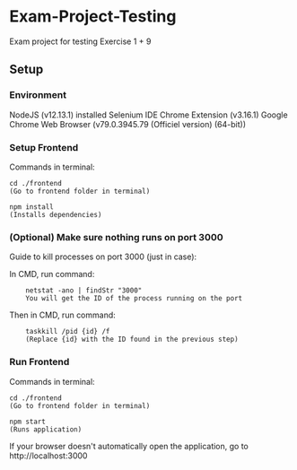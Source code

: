# Exam-Project-Testing
Exam project for testing
Exercise 1 + 9

## Setup

### Environment

NodeJS (v12.13.1) installed
Selenium IDE Chrome Extension (v3.16.1)
Google Chrome Web Browser (v79.0.3945.79 (Officiel version) (64-bit))

### Setup Frontend
Commands in terminal:

    cd ./frontend
    (Go to frontend folder in terminal)

    npm install
    (Installs dependencies)

### (Optional) Make sure nothing runs on port 3000

Guide to kill processes on port 3000 (just in case):

In CMD, run command: 

        netstat -ano | findStr "3000"
        You will get the ID of the process running on the port
        
Then in CMD, run command: 

        taskkill /pid {id} /f
        (Replace {id} with the ID found in the previous step)

### Run Frontend

Commands in terminal:

    cd ./frontend
    (Go to frontend folder in terminal)
    
    npm start
    (Runs application)

If your browser doesn't automatically open the application, go to http://localhost:3000